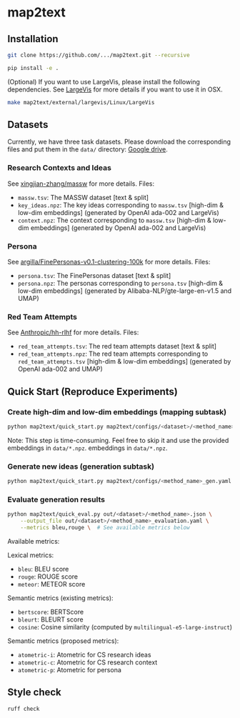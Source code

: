 # map2text

## Installation

```bash
git clone https://github.com/.../map2text.git --recursive
```

```bash
pip install -e .
```

(Optional) If you want to use LargeVis, please install the following
dependencies. See [LargeVis](map2text/external/largevis/README.md) for more
details if you want to use it in OSX.

```bash
make map2text/external/largevis/Linux/LargeVis
```

## Datasets

Currently, we have three task datasets.
Please download the corresponding files and put them in the `data/` directory:
[Google drive](https://drive.google.com/drive/folders/1LsrLyhPSgI394c8oy8IAhzL0v6MDO0Og?usp=sharing).

### Research Contexts and Ideas

See [xingjian-zhang/massw](https://github.com/xingjian-zhang/massw) for more details.
Files:

- `massw.tsv`: The MASSW dataset [text & split]
- `key_ideas.npz`: The key ideas corresponding to `massw.tsv` [high-dim &
  low-dim embeddings] (generated by OpenAI ada-002 and LargeVis)
- `context.npz`: The context corresponding to `massw.tsv` [high-dim &
  low-dim embeddings] (generated by OpenAI ada-002 and LargeVis)

### Persona

See
[argilla/FinePersonas-v0.1-clustering-100k](https://huggingface.co/datasets/argilla/FinePersonas-v0.1-clustering-100k)
for more details.
Files:

- `persona.tsv`: The FinePersonas dataset [text & split]
- `persona.npz`: The personas corresponding to `persona.tsv` [high-dim &
  low-dim embeddings] (generated by Alibaba-NLP/gte-large-en-v1.5 and UMAP)

### Red Team Attempts

See [Anthropic/hh-rlhf](https://huggingface.co/datasets/Anthropic/hh-rlhf) for more details.
Files:

- `red_team_attempts.tsv`: The red team attempts dataset [text & split]
- `red_team_attempts.npz`: The red team attempts corresponding to `red_team_attempts.tsv` [high-dim &
  low-dim embeddings] (generated by OpenAI ada-002 and UMAP)

<!-- ### Prompt Log

See [zhaoyingpan/prompt_log_analysis](https://github.com/zhaoyingpan/prompt_log_analysis)
for more details.
Files:

- `prompt_log.tsv`: The prompt log dataset [text & split]
- `prompt_log.npz`: The prompts corresponding to `prompt_log.tsv` [high-dim &
  low-dim embeddings] (generated by OpenAI ada-002 and UMAP) -->

## Quick Start (Reproduce Experiments)

### Create high-dim and low-dim embeddings (mapping subtask)

```bash
python map2text/quick_start.py map2text/configs/<dataset>/<method_name>_map.yaml
```

Note: This step is time-consuming. Feel free to skip it and use the provided
embeddings in `data/*.npz`.
embeddings in `data/*.npz`.

### Generate new ideas (generation subtask)

```bash
python map2text/quick_start.py map2text/configs/<method_name>_gen.yaml
```

### Evaluate generation results

```bash
python map2text/quick_eval.py out/<dataset>/<method_name>.json \
    --output_file out/<dataset>/<method_name>_evaluation.yaml \
    --metrics bleu,rouge \  # See available metrics below
```

Available metrics:

Lexical metrics:

- `bleu`: BLEU score
- `rouge`: ROUGE score
- `meteor`: METEOR score

Semantic metrics (existing metrics):

- `bertscore`: BERTScore
- `bleurt`: BLEURT score
- `cosine`: Cosine similarity (computed by `multilingual-e5-large-instruct`)

Semantic metrics (proposed metrics):

- `atometric-i`: Atometric for CS research ideas
- `atometric-c`: Atometric for CS research context
- `atometric-p`: Atometric for persona

## Style check

```bash
ruff check
```
